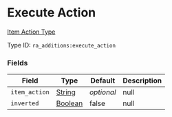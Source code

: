 # Execute Action
[Item Action Type](../item_action_types.md)

Type ID: `ra_additions:execute_action`
### Fields
Field | Type | Default | Description
------|------|---------|-------------
`item_action` | [String](../data_types/string.md) | _optional_ | null
`inverted` | [Boolean](../data_types/boolean.md) | false | null

